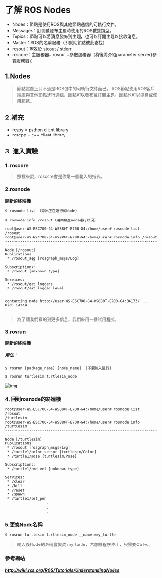了解 ROS Nodes
=

* Nodes：節點是使用ROS與其他節點通信的可執行文件。 
* Messages：訂閱或發布主題時使用的ROS數據類型。 
* Topics：節點可以將消息發佈到主題，也可以訂閱主題以接收消息。 
* Master：ROS的名稱服務（即幫助節點彼此查找）
* rosout：等效於 stdout / stderr 
* roscore：主服務器+ rosout +參數服務器（稍後將介紹parameter server(參數服務器)）

## 1.Nodes
>節點實際上只不過是ROS包中的可執行文件而已。 ROS節點使用ROS客戶端庫與其他節點進行通信。節點可以發布或訂閱主題。節點也可以提供或使用服務。

## 2.補充
* rospy = python client library
* roscpp = c++ client library

## 3. 進入實驗

### 1. roscore
>照裡來說，roscore會是你第一個輸入的指令。

### 2.rosnode
**開新的終端機**
```
$ rosnode list （秀出正在運行的Node）

$ rosnode info /rosout（用來檢查node運行狀況）
```
```
root@user-WS-ESC700-G4-WS880T-E700-G4:/home/user# rosnode list
/rosout
root@user-WS-ESC700-G4-WS880T-E700-G4:/home/user# rosnode info /rosout
--------------------------------------------------------------------------------
Node [/rosout]
Publications: 
 * /rosout_agg [rosgraph_msgs/Log]

Subscriptions: 
 * /rosout [unknown type]

Services: 
 * /rosout/get_loggers
 * /rosout/set_logger_level


contacting node http://user-WS-ESC700-G4-WS880T-E700-G4:36173/ ...
Pid: 14349


```
>為了讓我們看的到更多信息，我們來用一個試用程式。

### 3.rosrun
**開新的終端機**
##### 用法：
```
$ rosrun [package_name] [node_name]  (不要輸入這行)

$ rosrun turtlesim turtlesim_node
```
![img]()


### 4. 回到rosnode的終端機
```
root@user-WS-ESC700-G4-WS880T-E700-G4:/home/user# rosnode list
/rosout
/turtlesim
root@user-WS-ESC700-G4-WS880T-E700-G4:/home/user# rosnode info /turtlesim 
--------------------------------------------------------------------------------
Node [/turtlesim]
Publications: 
 * /rosout [rosgraph_msgs/Log]
 * /turtle1/color_sensor [turtlesim/Color]
 * /turtle1/pose [turtlesim/Pose]

Subscriptions: 
 * /turtle1/cmd_vel [unknown type]

Services: 
 * /clear
 * /kill
 * /reset
 * /spawn
 * /turtle1/set_pen
                   .
                   .
                   .

```

### 5.更換Node名稱
```
$ rosrun turtlesim turtlesim_node __name:=my_turtle
```
>輸入後Node的名稱會變成 my_turtle，若想將程序停止，只需要Ctrl+c。


### 參考網站

##### http://wiki.ros.org/ROS/Tutorials/UnderstandingNodes